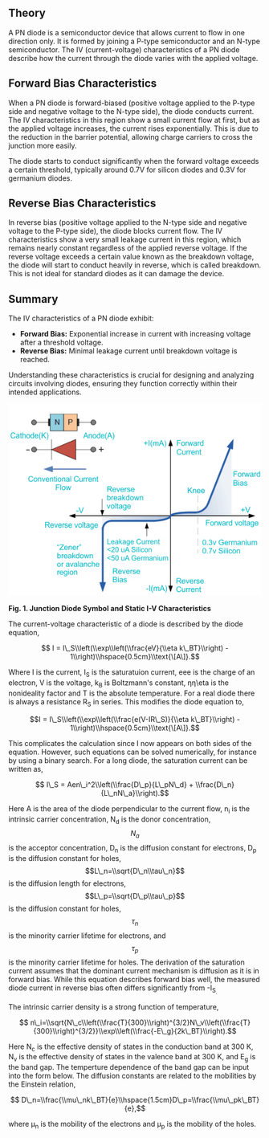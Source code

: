 ## Theory
A PN diode is a semiconductor device that allows current to flow in one direction only. It is formed by joining a P-type semiconductor and an N-type semiconductor. The IV (current-voltage) characteristics of a PN diode describe how the current through the diode varies with the applied voltage.

Forward Bias Characteristics
----------------------------

When a PN diode is forward-biased (positive voltage applied to the P-type side and negative voltage to the N-type side), the diode conducts current. The IV characteristics in this region show a small current flow at first, but as the applied voltage increases, the current rises exponentially. This is due to the reduction in the barrier potential, allowing charge carriers to cross the junction more easily.

The diode starts to conduct significantly when the forward voltage exceeds a certain threshold, typically around 0.7V for silicon diodes and 0.3V for germanium diodes.

Reverse Bias Characteristics
----------------------------

In reverse bias (positive voltage applied to the N-type side and negative voltage to the P-type side), the diode blocks current flow. The IV characteristics show a very small leakage current in this region, which remains nearly constant regardless of the applied reverse voltage. If the reverse voltage exceeds a certain value known as the breakdown voltage, the diode will start to conduct heavily in reverse, which is called breakdown. This is not ideal for standard diodes as it can damage the device.

Summary
-------

The IV characteristics of a PN diode exhibit:

*   **Forward Bias:** Exponential increase in current with increasing voltage after a threshold voltage.
*   **Reverse Bias:** Minimal leakage current until breakdown voltage is reached.

Understanding these characteristics is crucial for designing and analyzing circuits involving diodes, ensuring they function correctly within their intended applications.

<img src="images/FET.png"  />

**Fig. 1. Junction Diode Symbol and Static I-V Characteristics**

  

The current-voltage characteristic of a diode is described by the diode equation,

$$ I = I\_S\\left(\\exp\\left(\\frac{eV}{\\eta k\_BT}\\right) - 1\\right)\\hspace{0.5cm}\\text{\[A\]}.$$

Where I is the current, I<sub>S</sub> is the saturatuion current, eee is the charge of an electron, V is the voltage, k<sub>B</sub> is Boltzmann's constant, ηη\\eta is the nonideality factor and T is the absolute temperature. For a real diode there is always a resistance R<sub>S</sub> in series. This modifies the diode equation to,

$$I = I\_S\\left(\\exp\\left(\\frac{e(V-IR\_S)}{\\eta k\_BT}\\right) - 1\\right)\\hspace{0.5cm}\\text{\[A\]}.$$

This complicates the calculation since I now appears on both sides of the equation. However, such equations can be solved numerically, for instance by using a binary search. For a long diode, the saturation current can be written as,

$$ I\_S = Aen\_i^2\\left(\\frac{D\_p}{L\_pN\_d} + \\frac{D\_n}{L\_nN\_a}\\right).$$

Here A is the area of the diode perpendicular to the current flow, n<sub>i</sub> is the intrinsic carrier concentration, N<sub>d</sub> is the donor concentration, $$N_a$$ is the acceptor concentration, D<sub>n</sub> is the diffusion constant for electrons, D<sub>p</sub> is the diffusion constant for holes, $$L\_n=\\sqrt{D\_n\\tau\_n}$$ is the diffusion length for electrons, $$L\_p=\\sqrt{D\_p\\tau\_p}$$ is the diffusion constant for holes, $$\tau_n$$ is the minority carrier lifetime for electrons, and $$\tau_p$$ is the minority carrier lifetime for holes. The derivation of the saturation current assumes that the dominant current mechanism is diffusion as it is in forward bias. While this equation describes forward bias well, the measured diode current in reverse bias often differs significantly from -I<sub>S<sub>.

The intrinsic carrier density is a strong function of temperature,

$$ n\_i=\\sqrt{N\_c\\left(\\frac{T}{300}\\right)^{3/2}N\_v\\left(\\frac{T}{300}\\right)^{3/2}}\\exp\\left(\\frac{-E\_g}{2k\_BT}\\right).$$

Here N<sub>c</sub> is the effective density of states in the conduction band at 300 K, N<sub>v</sub> is the effective density of states in the valence band at 300 K, and E<sub>g</sub> is the band gap. The temperture dependence of the band gap can be input into the form below. The diffusion constants are related to the mobilities by the Einstein relation,

$$ D\_n=\\frac{\\mu\_nk\_BT}{e}\\hspace{1.5cm}D\_p=\\frac{\\mu\_pk\_BT}{e},$$

where  μ<sub>n</sub> is the mobility of the electrons and  μ<sub>p</sub> is the mobility of the holes.
 <script id="MathJax-script" async src="https://cdn.jsdelivr.net/npm/mathjax@3.2.2/es5/tex-mml-chtml.js"></script>    
 
